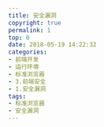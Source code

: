 ```yaml
---
title: 安全漏洞
copyright: true
permalink: 1
top: 0
date: 2018-05-19 14:22:32
categories:
- 前端开发
- 运行环境
- 标准浏览器
- 3.前端安全
- 1.安全漏洞
tags:
- 标准浏览器
- 安全漏洞
---
```

